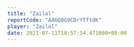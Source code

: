 ```yaml
---
title: "Zailol"
reportCode: "A46Q8G9CDrYTftdK"
player: "Zailol"
date: 2021-07-11T18:57:14.471000+00:00
---
```

